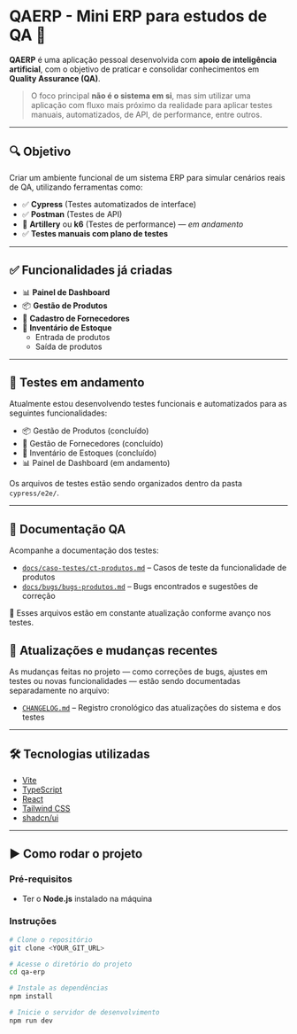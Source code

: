 # QAERP - Mini ERP para estudos de QA 🧪

**QAERP** é uma aplicação pessoal desenvolvida com **apoio de inteligência artificial**, com o objetivo de praticar e consolidar conhecimentos em **Quality Assurance (QA)**.

> O foco principal **não é o sistema em si**, mas sim utilizar uma aplicação com fluxo mais próximo da realidade para aplicar testes manuais, automatizados, de API, de performance, entre outros.

---

## 🔍 Objetivo

Criar um ambiente funcional de um sistema ERP para simular cenários reais de QA, utilizando ferramentas como:

- ✅ **Cypress** (Testes automatizados de interface)
- ✅ **Postman** (Testes de API)
- 🚧 **Artillery** ou **k6** (Testes de performance) — *em andamento*
- ✅ **Testes manuais com plano de testes**

---

## ✅ Funcionalidades já criadas

- 📊 **Painel de Dashboard**
- 📦 **Gestão de Produtos**
- 🏢 **Cadastro de Fornecedores**
- 🧾 **Inventário de Estoque**
  - Entrada de produtos
  - Saída de produtos

---

## 🧪 Testes em andamento

Atualmente estou desenvolvendo testes funcionais e automatizados para as seguintes funcionalidades:

- 📦 Gestão de Produtos (concluído)
- 🏢 Gestão de Fornecedores (concluído)
- 🧾 Inventário de Estoques (concluído)
- 📊 Painel de Dashboard (em andamento)

Os arquivos de testes estão sendo organizados dentro da pasta `cypress/e2e/`.

---

## 📂 Documentação QA

Acompanhe a documentação dos testes:

- [`docs/caso-testes/ct-produtos.md`](docs/caso-testes/ct-produtos.md) – Casos de teste da funcionalidade de produtos
- [`docs/bugs/bugs-produtos.md`](docs/bugs/bugs-produtos.md) – Bugs encontrados e sugestões de correção

📌 Esses arquivos estão em constante atualização conforme avanço nos testes.

## 📌 Atualizações e mudanças recentes

As mudanças feitas no projeto — como correções de bugs, ajustes em testes ou novas funcionalidades — estão sendo documentadas separadamente no arquivo:

- [`CHANGELOG.md`](CHANGELOG.md) – Registro cronológico das atualizações do sistema e dos testes

---

## 🛠️ Tecnologias utilizadas

- [Vite](https://vitejs.dev/)
- [TypeScript](https://www.typescriptlang.org/)
- [React](https://react.dev/)
- [Tailwind CSS](https://tailwindcss.com/)
- [shadcn/ui](https://ui.shadcn.com/)

---

## ▶️ Como rodar o projeto

### Pré-requisitos

- Ter o **Node.js** instalado na máquina

### Instruções

```bash
# Clone o repositório
git clone <YOUR_GIT_URL>

# Acesse o diretório do projeto
cd qa-erp

# Instale as dependências
npm install

# Inicie o servidor de desenvolvimento
npm run dev
